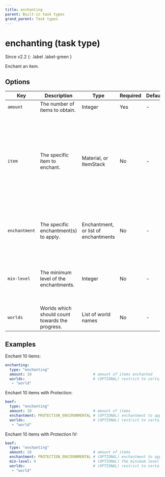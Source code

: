 ```yaml
---
title: enchanting
parent: Built-in task types
grand_parent: Task types
---
```


# enchanting (task type)

Since v2.2
{: .label .label-green }

Enchant an item.

## Options

| Key           | Description                                     | Type                                 | Required | Default | Notes                                                                                                                                                                                                                                                                                                                                 |
|---------------|-------------------------------------------------|--------------------------------------|----------|---------|---------------------------------------------------------------------------------------------------------------------------------------------------------------------------------------------------------------------------------------------------------------------------------------------------------------------------------------|
| `amount`      | The number of items to obtain.                  | Integer                              | Yes      | \-      | \-                                                                                                                                                                                                                                                                                                                                    |
| `item`        | The specific item to enchant.                   | Material, or ItemStack               | No       | \-      | Accepts standard [item definition](../configuration/defining-items). Please see [this list](https://hub.spigotmc.org/javadocs/bukkit/org/bukkit/Material.html) (1.13+) or [this list](https://helpch.at/docs/1.12.2/org/bukkit/Material.html) (1.8-1.12) for material names. If no item is specified, then any item can be enchanted. |
| `enchantment` | The specific enchantment(s) to apply.           | Enchantment, or list of enchantments | No       | \-      | If no enchantments are specified, then any enchantment can be applied.                                                                                                                                                                                                                                                                |
| `min-level`   | The minimum level of the enchantments.          | Integer                              | No       | \-      | If no minimum level is specified, then any enchantment of any level can be applied.                                                                                                                                                                                                                                                   |
| `worlds`      | Worlds which should count towards the progress. | List of world names                  | No       | \-      | \-                                                                                                                                                                                                                                                                                                                                    |

## Examples

Enchant 10 items:

``` yaml
enchanting:
  type: "enchanting"
  amount: 10                            # amount of items enchanted
  worlds:                               # (OPTIONAL) restrict to certain worlds
   - "world"
```

Enchant 10 items with Protection:

``` yaml
beef:
  type: "enchanting"
  amount: 10                            # amount of items 
  enchantment: PROTECTION_ENVIRONMENTAL # (OPTIONAL) enchantment to apply
  worlds:                               # (OPTIONAL) restrict to certain worlds
   - "world"
```

Enchant 10 items with Protection IV:

``` yaml
beef:
  type: "enchanting"
  amount: 10                            # amount of items 
  enchantment: PROTECTION_ENVIRONMENTAL # (OPTIONAL) enchantment to apply
  min-level: 4                          # (OPTIONAL) the minimum level of enchantment to apply
  worlds:                               # (OPTIONAL) restrict to certain worlds
   - "world"
```

